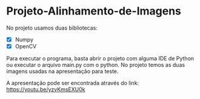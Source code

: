 # Projeto-Alinhamento-de-Imagens

No projeto usamos duas bibliotecas:

- [x] Numpy
- [x] OpenCV

Para executar o programa, basta abrir o projeto com alguma IDE de Python ou executar o arquivo main.py com o python.
No projeto temos as duas imagens usadas na apresentação para teste.

A apresentação pode ser encontrada através do link:
https://youtu.be/yzvKmsEXU0k
